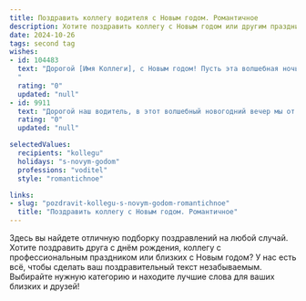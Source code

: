 ```yaml
---
title: Поздравить коллегу водителя с Новым годом. Романтичное
description: Хотите поздравить коллегу с Новым годом или другим праздником? Наш ИИ создаст незабываемое поздравление, а вы обязательно выделитесь среди других.  
date: 2024-10-26
tags: second tag
wishes:
- id: 104483
  text: "Дорогой [Имя Коллеги], с Новым годом! Пусть эта волшебная ночь подарит тебе не только уют домашнего очага, но и яркие, незабываемые мгновения, словно искрящиеся огни гирлянд на праздничной елке.  Пусть в Новом году твоя дорога будет ровной и светлой, а каждый километр, пройденный за рулем, наполнен радостью и приятными встречами. Желаю тебе любви, счастья и исполнения всех самых заветных желаний!
  "
  rating: "0"
  updated: "null"
- id: 9911
  text: "Дорогой наш водитель, в этот волшебный новогодний вечер мы от души поздравляем вас с праздником! Пусть Новый год подарит вам удачу и километры счастливых дорог, а попутным ветром станут верные друзья и любящая семья. Желаем, чтобы в вашем сердце всегда горел зеленый свет надежды, а на пути встречались только доброжелательные инспекторы и вежливые пешеходы. С Новым годом!"
  rating: "0"
  updated: "null"

selectedValues:
  recipients: "kollegu"
  holidays: "s-novym-godom"
  professions: "voditel"
  style: "romantichnoe"

links:
- slug: "pozdravit-kollegu-s-novym-godom-romantichnoe"
  title: "Поздравить коллегу с Новым годом. Романтичное"
---
```


Здесь вы найдете отличную подборку поздравлений на любой случай.
Хотите поздравить друга с днём рождения, коллегу с профессиональным праздником или близких с Новым годом? У нас есть всё, чтобы сделать ваш поздравительный текст незабываемым. Выбирайте нужную категорию и находите лучшие слова для ваших близких и друзей!
